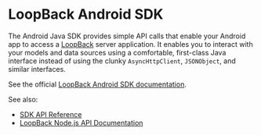 # LoopBack Android SDK

The Android Java SDK provides simple API calls that enable your Android app to access a
[LoopBack](http://docs.strongloop.com/loopback) server application.  It enables you to interact with your 
models and data sources using a comfortable, first-class Java interface instead 
of using the clunky `AsyncHttpClient`, `JSONObject`, and similar interfaces.

See the official [LoopBack Android SDK documentation](http://docs.strongloop.com/display/DOC/Android+SDK).

See also:

 * [SDK API Reference](http://apidocs.strongloop.com/loopback-android/api/index.html)
 * [LoopBack Node.js API Documentation](http://docs.strongloop.com/display/DOC/LoopBack+API)

